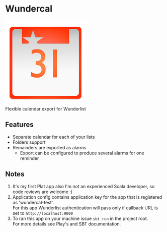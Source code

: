# Wundercal

![logo](/public/wundercal_logo.png?raw=tru)

Flexible calendar export for Wunderlist

## Features

- Separate calendar for each of your lists
- Folders support
- Remainders are exported as alarms
    - Export can be configured to produce several alarms for one reminder
    
## Notes

1. It's my first Plat app also I'm not an experienced Scala developer, so code reviews are welcome :)
2. Application config contains application key for the app that is registered as 'wundercal-test'.   
   For this app Wunderlist authentication will pass only if callback URL is set to `http://localhost:9000`
3. To ran this app on your machine issue `sbt run` in the project root.    
   For more details see Play's and SBT documentation. 
